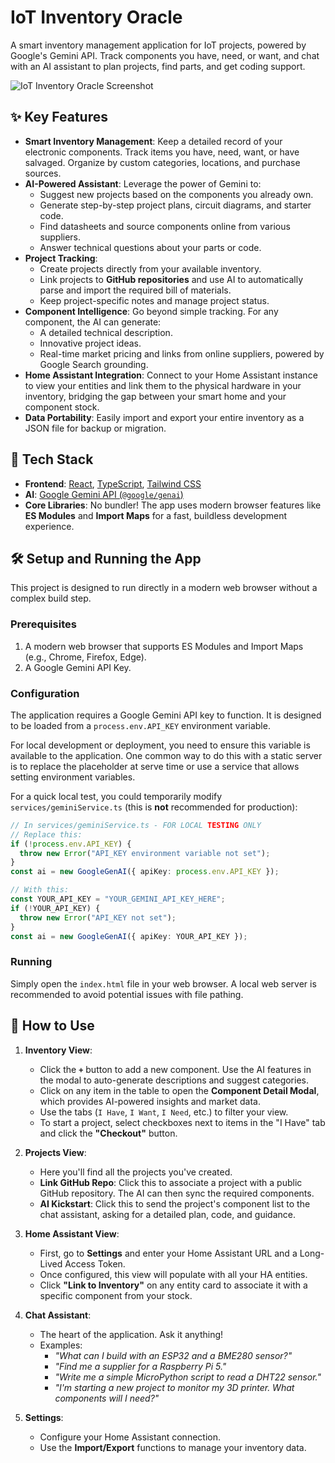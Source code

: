 # IoT Inventory Oracle

A smart inventory management application for IoT projects, powered by Google's Gemini API. Track components you have, need, or want, and chat with an AI assistant to plan projects, find parts, and get coding support.

![IoT Inventory Oracle Screenshot](https://storage.googleapis.com/aistudio-ux-team-public/sdk-pro-samples/iot-oracle-screenshot.png)

## ✨ Key Features

*   **Smart Inventory Management**: Keep a detailed record of your electronic components. Track items you have, need, want, or have salvaged. Organize by custom categories, locations, and purchase sources.
*   **AI-Powered Assistant**: Leverage the power of Gemini to:
    *   Suggest new projects based on the components you already own.
    *   Generate step-by-step project plans, circuit diagrams, and starter code.
    *   Find datasheets and source components online from various suppliers.
    *   Answer technical questions about your parts or code.
*   **Project Tracking**:
    *   Create projects directly from your available inventory.
    *   Link projects to **GitHub repositories** and use AI to automatically parse and import the required bill of materials.
    *   Keep project-specific notes and manage project status.
*   **Component Intelligence**: Go beyond simple tracking. For any component, the AI can generate:
    *   A detailed technical description.
    *   Innovative project ideas.
    *   Real-time market pricing and links from online suppliers, powered by Google Search grounding.
*   **Home Assistant Integration**: Connect to your Home Assistant instance to view your entities and link them to the physical hardware in your inventory, bridging the gap between your smart home and your component stock.
*   **Data Portability**: Easily import and export your entire inventory as a JSON file for backup or migration.

## 🚀 Tech Stack

*   **Frontend**: [React](https://reactjs.org/), [TypeScript](https://www.typescriptlang.org/), [Tailwind CSS](https://tailwindcss.com/)
*   **AI**: [Google Gemini API (`@google/genai`)](https://ai.google.dev/docs)
*   **Core Libraries**: No bundler! The app uses modern browser features like **ES Modules** and **Import Maps** for a fast, buildless development experience.

## 🛠️ Setup and Running the App

This project is designed to run directly in a modern web browser without a complex build step.

### Prerequisites

1.  A modern web browser that supports ES Modules and Import Maps (e.g., Chrome, Firefox, Edge).
2.  A Google Gemini API Key.

### Configuration

The application requires a Google Gemini API key to function. It is designed to be loaded from a `process.env.API_KEY` environment variable.

For local development or deployment, you need to ensure this variable is available to the application. One common way to do this with a static server is to replace the placeholder at serve time or use a service that allows setting environment variables.

For a quick local test, you could temporarily modify `services/geminiService.ts` (this is **not** recommended for production):

```typescript
// In services/geminiService.ts - FOR LOCAL TESTING ONLY
// Replace this:
if (!process.env.API_KEY) {
  throw new Error("API_KEY environment variable not set");
}
const ai = new GoogleGenAI({ apiKey: process.env.API_KEY });

// With this:
const YOUR_API_KEY = "YOUR_GEMINI_API_KEY_HERE";
if (!YOUR_API_KEY) {
  throw new Error("API_KEY not set");
}
const ai = new GoogleGenAI({ apiKey: YOUR_API_KEY });
```

### Running

Simply open the `index.html` file in your web browser. A local web server is recommended to avoid potential issues with file pathing.

## 📖 How to Use

1.  **Inventory View**:
    *   Click the **`+`** button to add a new component. Use the AI features in the modal to auto-generate descriptions and suggest categories.
    *   Click on any item in the table to open the **Component Detail Modal**, which provides AI-powered insights and market data.
    *   Use the tabs (`I Have`, `I Want`, `I Need`, etc.) to filter your view.
    *   To start a project, select checkboxes next to items in the "I Have" tab and click the **"Checkout"** button.

2.  **Projects View**:
    *   Here you'll find all the projects you've created.
    *   **Link GitHub Repo**: Click this to associate a project with a public GitHub repository. The AI can then sync the required components.
    *   **AI Kickstart**: Click this to send the project's component list to the chat assistant, asking for a detailed plan, code, and guidance.

3.  **Home Assistant View**:
    *   First, go to **Settings** and enter your Home Assistant URL and a Long-Lived Access Token.
    *   Once configured, this view will populate with all your HA entities.
    *   Click **"Link to Inventory"** on any entity card to associate it with a specific component from your stock.

4.  **Chat Assistant**:
    *   The heart of the application. Ask it anything!
    *   Examples:
        *   _"What can I build with an ESP32 and a BME280 sensor?"_
        *   _"Find me a supplier for a Raspberry Pi 5."_
        *   _"Write me a simple MicroPython script to read a DHT22 sensor."_
        *   _"I'm starting a new project to monitor my 3D printer. What components will I need?"_

5.  **Settings**:
    *   Configure your Home Assistant connection.
    *   Use the **Import/Export** functions to manage your inventory data.
